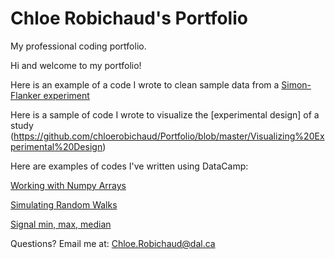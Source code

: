 # Chloe Robichaud's Portfolio

My professional coding portfolio.

Hi and welcome to my portfolio!

Here is an example of a code I wrote to clean sample data from a [Simon-Flanker experiment](Assignment_3.md)

Here is a sample of code I wrote to visualize the [experimental design] of a study (https://github.com/chloerobichaud/Portfolio/blob/master/Visualizing%20Experimental%20Design) 

Here are examples of codes I've written using DataCamp:

  [Working with Numpy Arrays](Portfolio.md)
  
  [Simulating Random Walks](https://github.com/chloerobichaud/Portfolio/blob/master/Portfolio%202.md)
  
  [Signal min, max, median](https://github.com/chloerobichaud/Portfolio/blob/master/Portfolio%203.md)

Questions? Email me at: [Chloe.Robichaud@dal.ca](mailto:chloe.robichaud@dal.ca)
